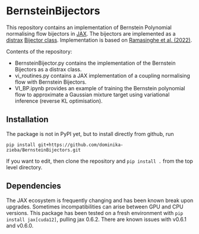 # BernsteinBijectors

This repository contains an implementation of Bernstein Polynomial normalising flow bijectors in [JAX](https://docs.jax.dev/en/latest/quickstart.html). The bijectors are implemented as a [distrax](https://github.com/google-deepmind/distrax) [Bijector class](https://github.com/google-deepmind/distrax/blob/master/distrax/_src/bijectors/bijector.py). Implementation is based on [Ramasinghe et al. (2022)](https://arxiv.org/abs/2102.03509).

Contents of the repository:

- BernsteinBijector.py contains the implementation of the Bernstein Bijectors as a distrax class.
- vi_routines.py contains a JAX implementation of a coupling normalising flow with Bernstein Bijectors.
- VI_BP.ipynb provides an example of training the Bernstein polynomial flow to approximate a Gaussian mixture target using variational inference (reverse KL optimisation).

## Installation

The package is not in PyPI yet, but to install directly from github, run
```
pip install git+https://github.com/dominika-zieba/BernsteinBijectors.git
```

If you want to edit, then clone the repository and `pip install .` from the top level directory.

## Dependencies

The JAX ecosystem is frequently changing and has been known break upon upgrades. Sometimes incompatibilities can arise between GPU and CPU versions.
This package has been tested on a fresh environment with `pip install jax[cuda12]`, pulling jax 0.6.2. There are known issues with v0.6.1 and v0.6.0.


